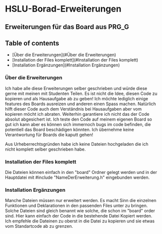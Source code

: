 # HSLU-Borad-Erweiterungen
## Erweiterungen für das Board aus PRG_G

## Table of contents
* [Über die Erweiterungen](#Über die Erweiterungen)
* [Installation der Files komplett](#Installation der Files komplett)
* [Installation Ergänzungen](#Installation Ergänzungen)

### Über die Erweiterungen

Ich habe alle diese Erweiterungen selber geschrieben und würde diese gerne mit meinen mit Studenten Teilen. Es ist nicht die Idee, diesen Code zu kopieren und als Hausaufgabe ab zu geben! Ich möchte lediglich einige features des Boards ausreizen und anderen einen Spass machen. Natürlich hilft dieser Code auch dem Verständnis bei Hausaufgaben aber vom kopieren möcht ich abraten. Weiterhin garantiere ich nicht das der Code absolut abgesichert ist. Ich teste den Code auf meinem eigenen Board so gut ich kann aber es können sich immernoch bugs im code befinden, die potentiell das Board beschädigen könnten. Ich übernehme keine Verantwortung für Boards die kaputt gehen!

Aus Urheberrechtsgründen habe ich keine Dateien hochgeladen die ich nicht komplett selber geschrieben habe.

### Installation der Files komplett

Die Dateien können einfach in den "board" Ordner gelegt werden und in der Hauptdatei mit #include "NameDerErweiterung.h" eingebunden werden.

### Installation Ergänzungen

Manche Dateien müssen nur erweitert werden. Es macht Sinn die einzelnen Funktionen und Deklarationen in den passenden Files unter zu bringen. Solche Dateien sind gleich benannt wie solche, die schon im "board" order sind. Hier kann einfach der Code in die bestehende Datei Kopiert werden. Ich empfehle die Dateinen zu oberst in die Datei zu kopieren und sie etwas vom Standartcode ab zu grenzen.
